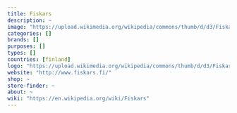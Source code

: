 ```yaml
---
title: Fiskars
description: ~
image: "https://upload.wikimedia.org/wikipedia/commons/thumb/d/d3/Fiskars.svg/250px-Fiskars.svg.png"
categories: []
brands: []
purposes: []
types: []
countries: [finland]
logo: "https://upload.wikimedia.org/wikipedia/commons/thumb/d/d3/Fiskars.svg/250px-Fiskars.svg.png"
website: "http://www.fiskars.fi/"
shop: ~
store-finder: ~
about: ~
wiki: "https://en.wikipedia.org/wiki/Fiskars"
---
```

